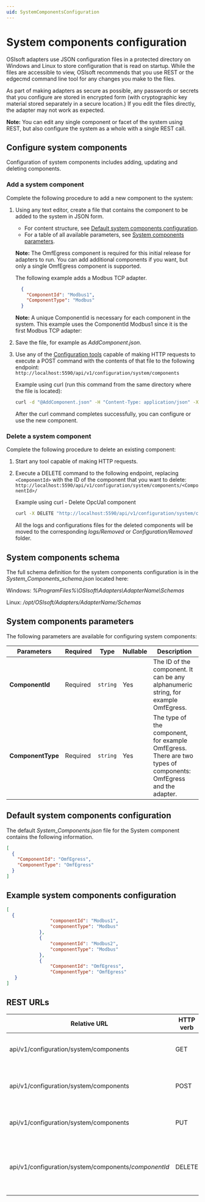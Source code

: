 ```yaml
---
uid: SystemComponentsConfiguration
---
```


# System components configuration

OSIsoft adapters use JSON configuration files in a protected directory on Windows and Linux to store configuration that is read on startup. While the files are accessible to view, OSIsoft recommends that you use REST or the edgecmd command line tool for any changes you make to the files. 

As part of making adapters as secure as possible, any passwords or secrets that you configure are stored in encrypted form (with cryptographic key material stored separately in a secure location.) If you edit the files directly, the adapter may not work as expected.

**Note:** You can edit any single component or facet of the system using REST, but also configure the system as a whole with a single REST call.

## Configure system components

Configuration of system components includes adding, updating and deleting components.

### Add a system component

Complete the following procedure to add a new component to the system:

1. Using any text editor, create a file that contains the component to be added to the system in JSON form.
	- For content structure, see [Default system components configuration](#default-system-components-configuration).
	- For a table of all available parameters, see [System components parameters](#system-components-parameters).
	
	 **Note:** The OmfEgress component is required for this initial release for adapters to run. You can add additional components if you want, but only a single OmfEgress component is supported.

	The following example adds a Modbus TCP adapter. 

    ```json
      {
        "ComponentId": "Modbus1",
        "ComponentType": "Modbus"
      }
    ```
    
    **Note:** A unique ComponentId is necessary for each component in the system. This example uses the ComponentId Modbus1 since it is the first Modbus TCP adapter:

2. Save the file, for example as *AddComponent.json*.
3. Use any of the [Configuration tools](xref:ConfigurationTools) capable of making HTTP requests to execute a POST command with the contents of that file to the following endpoint: `http://localhost:5590/api/v1/configuration/system/components`

	Example using curl (run this command from the same directory where the file is located):

   	```bash
   	curl -d "@AddComponent.json" -H "Content-Type: application/json" -X POST "http://localhost:5590/api/v1/configuration/system/components"
   	```

	After the curl command completes successfully, you can configure or use the new component.
	

### Delete a system component

Complete the following procedure to delete an existing component:

1. Start any tool capable of making HTTP requests.
2. Execute a DELETE command to the following endpoint, replacing `<ComponentId>` with the ID of the component that you want to delete: `http://localhost:5590/api/v1/configuration/system/components/<ComponentId>/`

	Example using curl - Delete OpcUa1 component

	```bash
	curl -X DELETE "http://localhost:5590/api/v1/configuration/system/components/OpcUa1/"
	```

	All the logs and configurations files for the deleted components will be moved to the corresponding _logs/Removed_ or _Configuration/Removed_ folder.
	
## System components schema

The full schema definition for the system components configuration is in the *System_Components_schema.json* located here:

Windows: *%ProgramFiles%\OSIsoft\Adapters\AdapterName\Schemas*

Linux: */opt/OSIsoft/Adapters/AdapterName/Schemas*


## System components parameters

The following parameters are available for configuring system components:

| Parameters     | Required | Type    | Nullable | Description |
| -------------- | -------- | --------| ---------|-------------|
| **ComponentId**    | Required |`string` | Yes      | The ID of the component. It can be any alphanumeric string, for example OmfEgress.|
| **ComponentType**  | Required |`string` | Yes      | The type of the component, for example OmfEgress. There are two types of components: OmfEgress and the adapter. |


## Default system components configuration

The default _System_Components.json_ file for the System component contains the following information. 

```json
[
  {
    "ComponentId": "OmfEgress",
    "ComponentType": "OmfEgress"
  }
]
```

## Example system components configuration

```json
[
  {
                "componentId": "Modbus1",
                "componentType": "Modbus"
            },
            {
                "componentId": "Modbus2",
                "componentType": "Modbus"
            },
            {
                "ComponentId": "OmfEgress",
                "ComponentType": "OmfEgress"
   }
]
```

## REST URLs

| Relative URL | HTTP verb | Action |
| ------------ | --------- | ------ |
| api/v1/configuration/system/components | GET | Retrieves  the system components configuration |
| api/v1/configuration/system/components | POST | Adds a new component to the system configuration |
| api/v1/configuration/system/components | PUT | Updates the system components configuration |
| api/v1/configuration/system/components/_componentId_ | DELETE | Deletes a specific component from the system components configuration |
